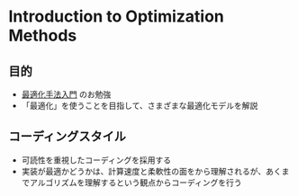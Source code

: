 # Introduction to Optimization Methods
## 目的
- [最適化手法入門](https://www.kspub.co.jp/book/detail/5170083.html) のお勉強
- 「最適化」を使うことを目指して、さまざまな最適化モデルを解説

## コーディングスタイル
- 可読性を重視したコーディングを採用する
- 実装が最適かどうかは、計算速度と柔軟性の面をから理解されるが、あくまでアルゴリズムを理解するという観点からコーディングを行う

